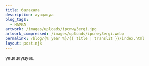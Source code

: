 ```yaml
---
title: балакала
description: ауацацуа
blog_tags:
  - НАУКА
artwork: /images/uploads/ipcnwy3ergi.jpg
artwork_compressed: /images/uploads/ipcnwy3ergi.webp
permalink: /blog/{% year %}/{{ title | translit }}/index.html
layout: post.njk
---
```

уацацауцуац